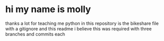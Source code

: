 # hi my name is molly
thanks a lot for teaching me python 
in this repository is the bikeshare file with a gitignore and this readme 
i believe this was required with three branches and 
 commits each
